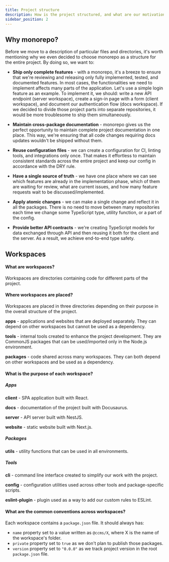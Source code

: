 ```yaml
---
title: Project structure
description: How is the project structured, and what are our motivations behind this choice?
sidebar_position: 2
---
```


## Why monorepo?

Before we move to a description of particular files and directories, it's worth mentioning why we even decided to choose monorepo as a structure for the entire project. By doing so, we want to:

- **Ship only complete features** - with a monorepo, it's a breeze to ensure that we're reviewing and releasing only fully implemented, tested, and documented features. In most cases, the functionalities we need to implement affects many parts of the application. Let's use a simple login feature as an example. To implement it, we should: write a new API endpoint (server workspace), create a sign-in page with a form (client workspace), and document our authentication flow (docs workspace). If we decided to divide those project parts into separate repositories, it would be more troublesome to ship them simultaneously.

- **Maintain cross-package documentation** - monorepo gives us the perfect opportunity to maintain complete project documentation in one place. This way, we're ensuring that all code changes requiring docs updates wouldn't be shipped without them.

- **Reuse configuration files** - we can create a configuration for CI, linting tools, and integrations only once. That makes it effortless to maintain consistent standards across the entire project and keep our config in accordance with the DRY rule.

- **Have a single source of truth** - we have one place where we can see which features are already in the implementation phase, which of them are waiting for review, what are current issues, and how many feature requests wait to be discussed/implemented.

- **Apply atomic changes** - we can make a single change and reflect it in all the packages. There is no need to move between many repositories each time we change some TypeScript type, utility function, or a part of the config.

- **Provide better API contracts** - we're creating TypeScript models for data exchanged through API and then reusing it both for the client and the server. As a result, we achieve end-to-end type safety.

## Workspaces

#### What are workspaces?

Workspaces are directories containing code for different parts of the project.

#### Where workspaces are placed?

Workspaces are placed in three directories depending on their purpose in the overall structure of the project.

**apps** - applications and websites that are deployed separately. They can depend on other workspaces but cannot be used as a dependency.

**tools** - internal tools created to enhance the project development. They are CommonJS packages that can be used/imported only in the Node.js environment.

**packages** - code shared across many workspaces. They can both depend on other workspaces and be used as a dependency.

#### What is the purpose of each workspace?

##### Apps

**client** - SPA application built with React.

**docs** - documentation of the project built with Docusaurus.

**server** - API server built with NestJS.

**website** - static website built with Next.js.

##### Packages

**utils** - utility functions that can be used in all environments.

##### Tools

**cli** - command line interface created to simplify our work with the project.

**config** - configuration utilities used across other tools and package-specific scripts.

**eslint-plugin** - plugin used as a way to add our custom rules to ESLint.

#### What are the common conventions across workspaces?

Each workspace contains a `package.json` file. It should always has:

- `name` property set to a value written as `@ccms/X`, where X is the name of the workspace's folder.
- `private` property set to `true` as we don't plan to publish those packages.
- `version` property set to `"0.0.0"` as we track project version in the root `package.json` file.



